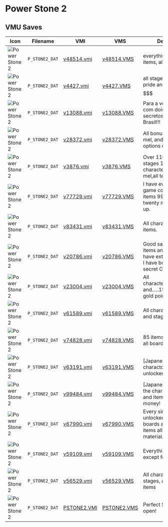 # Power Stone 2

## VMU Saves

| Icon | Filename | VMI | VMS | Description |
|------|----------|-----|-----|-------------|
| ![Power Stone 2](../icons/P_STONE2_DAT.GIF) | `P_STONE2_DAT` | [v48514.vmi](v48514.vmi) | [v48514.VMS](v48514.VMS) | everything unlocked,all items, all characters!          
| ![Power Stone 2](../icons/P_STONE2_DAT.GIF) | `P_STONE2_DAT` | [v4427.vmi](v4427.vmi) | [v4427.VMS](v4427.VMS) | all stages,itens,mel and pride and very $$$$$$$$$$$$$$$$$$$ 
| ![Power Stone 2](../icons/P_STONE2_DAT.GIF) | `P_STONE2_DAT` | [v13088.vmi](v13088.vmi) | [v13088.VMS](v13088.VMS) | Para a versao japoneza com dois personagens secretos e viva ao Brasil!!! 
| ![Power Stone 2](../icons/P_STONE2_DAT.GIF) | `P_STONE2_DAT` | [v28372.vmi](v28372.vmi) | [v28372.VMS](v28372.VMS) | All bonus levels, pride, mel, and all bonus options unlocked. 
| ![Power Stone 2](../icons/P_STONE2_DAT.GIF) | `P_STONE2_DAT` | [v3876.vmi](v3876.vmi) | [v3876.VMS](v3876.VMS) | Over 110 items, extra stages 1,2,3extra characters pride and mel,all texts. 
| ![Power Stone 2](../icons/P_STONE2_DAT.GIF) | `P_STONE2_DAT` | [v77729.vmi](v77729.vmi) | [v77729.VMS](v77729.VMS) | I have every thing in the game complete with all items 99 and    over twenty million saved up.  
| ![Power Stone 2](../icons/P_STONE2_DAT.GIF) | `P_STONE2_DAT` | [v83431.vmi](v83431.vmi) | [v83431.VMS](v83431.VMS) | All characters and all items. 
| ![Power Stone 2](../icons/P_STONE2_DAT.GIF) | `P_STONE2_DAT` | [v20786.vmi](v20786.vmi) | [v20786.VMS](v20786.VMS) | Good save. It has 110 items and all materials. I have extra stage 1 and I have both of the secret Characters. 
| ![Power Stone 2](../icons/P_STONE2_DAT.GIF) | `P_STONE2_DAT` | [v23004.vmi](v23004.vmi) | [v23004.VMS](v23004.VMS) | All characters,items,stages and.....15.000.000.000 gold points 
| ![Power Stone 2](../icons/P_STONE2_DAT.GIF) | `P_STONE2_DAT` | [v61589.vmi](v61589.vmi) | [v61589.VMS](v61589.VMS) | All characters, sercets, and stages avilible. 
| ![Power Stone 2](../icons/P_STONE2_DAT.GIF) | `P_STONE2_DAT` | [v74828.vmi](v74828.vmi) | [v74828.VMS](v74828.VMS) | 85 items all characters all boards 
| ![Power Stone 2](../icons/P_STONE2_DAT.GIF) | `P_STONE2_DAT` | [v63191.vmi](v63191.vmi) | [v63191.VMS](v63191.VMS) | [Japanese Version] All charactors and levels unlocked. 
| ![Power Stone 2](../icons/P_STONE2_DAT.GIF) | `P_STONE2_DAT` | [v99484.vmi](v99484.vmi) | [v99484.VMS](v99484.VMS) | [Japanese Version] All the characters, stages, and items.Plus a lot of money! 
| ![Power Stone 2](../icons/P_STONE2_DAT.GIF) | `P_STONE2_DAT` | [v67990.vmi](v67990.vmi) | [v67990.VMS](v67990.VMS) | Every single thing unlocked all three extra boards all characters all items all essence and material. 
| ![Power Stone 2](../icons/P_STONE2_DAT.GIF) | `P_STONE2_DAT` | [v59109.vmi](v59109.vmi) | [v59109.VMS](v59109.VMS) | Everything unlocked except for one item. 
| ![Power Stone 2](../icons/P_STONE2_DAT.GIF) | `P_STONE2_DAT` | [v56529.vmi](v56529.vmi) | [v56529.VMS](v56529.VMS) | All characters, all stages, and alot of items 
| ![Power Stone 2](../icons/P_STONE2_DAT.GIF) | `P_STONE2_DAT` | [PSTONE2.VMI](PSTONE2.VMI) | [PSTONE2.VMS](PSTONE2.VMS) | Perfect Save! All secret open!
